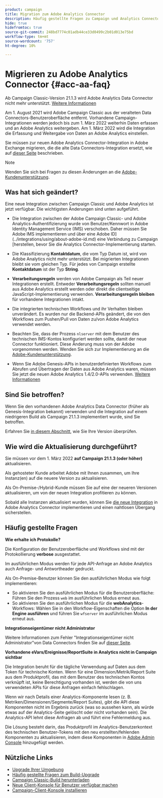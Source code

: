 ```yaml
---
product: campaign
title: Migration zum Adobe Analytics Connector
description: Häufig gestellte Fragen zu Campaign und Analytics Connector
hide: true
hidefromtoc: true
source-git-commit: 248bd7774c01adb44ce33d0499c2b01d013e75bd
workflow-type: tm+mt
source-wordcount: '757'
ht-degree: 10%

---
```


# Migrieren zu Adobe Analytics Connector {#acc-aa-faq}

Ab Campaign Classic-Version 21.1.3 wird Adobe Analytics Data Connector nicht mehr unterstützt. [Weitere Informationen](https://experienceleague.adobe.com/docs/analytics/import/dataconnectors/data-connectors-eol.html)

Am 1. August 2021 wird Adobe Campaign Classic aus der veralteten Data Connectors-Benutzeroberfläche entfernt. Vorhandene Campaign-Integrationen werden jedoch bis zum 1. März 2022 weiterhin Daten erfassen und an Adobe Analytics weitergeben. Am 1. März 2022 wird die Integration die Erfassung und Weitergabe von Daten an Adobe Analytics einstellen.

Sie müssen zur neuen Adobe Analytics Connector-Integration in Adobe Exchange migrieren, die die alte Data Connectors-Integration ersetzt, wie auf [dieser Seite](../platform/using/adobe-analytics-connector.md) beschrieben.


>[!NOTE]
>
>Wenden Sie sich bei Fragen zu diesen Änderungen an die [Adobe-Kundenunterstützung](https://helpx.adobe.com/de/enterprise/admin-guide.html/enterprise/using/support-for-experience-cloud.ug.html).


## Was hat sich geändert?

Eine neue Integration zwischen Campaign Classic und Adobe Analytics ist jetzt verfügbar. Die wichtigsten Änderungen sind unten aufgeführt.

* Die Integration zwischen der Adobe Campaign Classic- und Adobe Analytics-Authentifizierung wurde von Benutzer/Kennwort in Adobe Identity Management Service (IMS) verschoben. Daher müssen Sie Adobe IMS implementieren und über eine Adobe ID](../integrations/using/about-adobe-id.md) eine Verbindung zu Campaign [herstellen, bevor Sie die Analytics Connector-Implementierung starten.

* Die Klassifizierung **Kontaktdatum**, die vom Typ Datum ist, wird von Adobe Analytics nicht mehr unterstützt. Bei migrierten Integrationen bleibt sie vom gleichen Typ. Für jedes von Campaign erstellte **Kontaktdatum** ist der Typ **String**.

* **Verarbeitungsregeln** werden von Adobe Campaign als Teil neuer Integrationen erstellt. Entweder **Verarbeitungsregeln** sollten manuell aus Adobe Analytics erstellt werden oder direkt die clientseitige JavaScript-Implementierung verwenden. **Verarbeitungsregeln bleiben** für vorhandene Integrationen intakt.

* Die integrierten technischen Workflows und ihr Verhalten bleiben unverändert. Es wurden nur die Backend-APIs geändert, die von den Workflows zum Pushen/Pull von Daten zu/von Adobe Analytics verwendet werden.

* Beachten Sie, dass der Prozess `nlserver` mit dem Benutzer des technischen IMS-Kontos konfiguriert werden sollte, damit der neue Connector funktioniert. Diese Änderung muss von der Adobe vorgenommen werden. Wenden Sie sich zur Implementierung an die [Adobe-Kundenunterstützung](https://helpx.adobe.com/enterprise/admin-guide.html/enterprise/using/support-for-experience-cloud.ug.html).

* Wenn Sie Adobe Genesis-APIs in benutzerdefinierten Workflows zum Abrufen und Übertragen der Daten aus Adobe Analytics waren, müssen Sie jetzt die neuen Adobe Analytics 1.4/2.0-APIs verwenden. [Weitere Informationen](https://adobeexchangeec.zendesk.com/hc/en-us/articles/360047148832-Replacements-for-Data-Connector-API-calls)

## Sind Sie betroffen?

Wenn Sie den vorhandenen Adobe Analytics Data Connector (früher als Genesis-Integration bekannt) verwenden und die Integration auf einem niedrigeren Build als Campaign 21.1.3 implementiert wurde, sind Sie betroffen.

Erfahren Sie [in diesem Abschnitt](../platform/using/launching-adobe-campaign.md#getting-your-campaign-version), wie Sie Ihre Version überprüfen.

## Wie wird die Aktualisierung durchgeführt?

Sie müssen vor dem 1. März 2022 **auf Campaign 21.1.3 (oder höher)** aktualisieren.

Als gehosteter Kunde arbeitet Adobe mit Ihnen zusammen, um Ihre Instanz(en) auf die neuere Version zu aktualisieren.

Als On-Premise-/Hybrid-Kunde müssen Sie auf eine der neueren Versionen aktualisieren, um von der neuen Integration profitieren zu können.

Sobald alle Instanzen aktualisiert wurden, können Sie [die neue Integration](../platform/using/adobe-analytics-connector.md) in Adobe Analytics Connector implementieren und einen nahtlosen Übergang sicherstellen.


## Häufig gestellte Fragen

**Wie erhalte ich Protokolle?**

Die Konfiguration der Benutzeroberfläche und Workflows sind mit der Protokollierung **verbose** ausgestattet.

Im ausführlichen Modus werden für jede API-Anfrage an Adobe Analytics auch Anfrage- und Antwortheader gedruckt.

Als On-Premise-Benutzer können Sie den ausführlichen Modus wie folgt implementieren:

* So aktivieren Sie den ausführlichen Modus für die Benutzeroberfläche: Führen Sie den Prozess `web` im ausführlichen Modus erneut aus.
* So aktivieren Sie den ausführlichen Modus für die **webAnalytics**-Workflows: Wählen Sie in den Workflow-Eigenschaften die Option **In der Engine ausführen** und führen Sie `wfserver` im ausführlichen Modus erneut aus.

**Integrationseigentümer nicht Administrator**

Weitere Informationen zum Fehler &quot;Integrationseigentümer nicht Administrator&quot;von Data Connectors finden Sie auf [dieser Seite](https://adobeexchangeec.zendesk.com/hc/en-us/articles/360035167932-Adobe-Analytics-Data-Connectors-Integration-Owner-Not-Admin-Error).

**Vorhandene eVars/Ereignisse/ReportSuite in Analytics nicht in Campaign sichtbar**

Die Integration beruht für die tägliche Verwendung auf Daten aus dem Token für technische Konten. Wenn für eine Dimension/Metrik/Report Suite aus dem Produktprofil, das mit dem Benutzer des technischen Kontos verknüpft ist, keine Berechtigung vorhanden ist, werden die von uns verwendeten APIs für diese Anfragen einfach fehlschlagen.

Wenn wir nach Details einer Analytics-Komponente lesen (z. B. Metriken/Dimensionen/Segmente/Report Suites), gibt die API diese Komponenten nicht im Ergebnis zurück (was so aussehen kann, als würde etwas auf der Analytics-Seite gelöscht oder nicht vorhanden sein). Die Analytics-API lehnt diese Anfragen ab und führt eine Fehlermeldung aus.

Die Lösung besteht darin, das Produktprofil im Analytics-Benutzerkontext des technischen Benutzer-Tokens mit den neu erstellten/fehlenden Komponenten zu aktualisieren, indem diese Komponenten in [Adobe Admin Console](https://adminconsole.adobe.com/) hinzugefügt werden.

## Nützliche Links

* [Upgrade Ihrer Umgebung](../production/using/build-upgrade.md)
* [Häufig gestellte Fragen zum Build-Upgrade](../platform/using/faq-build-upgrade.md)
* [Campaign Classic-Build herunterladen](https://experience.adobe.com/#/downloads/content/software-distribution/de/campaign.html)
* [Neue Client-Konsole für Benutzer verfügbar machen](../installation/using/client-console-availability-for-windows.md)
* [Campaign-Client-Konsole installieren](../installation/using/installing-the-client-console.md)
